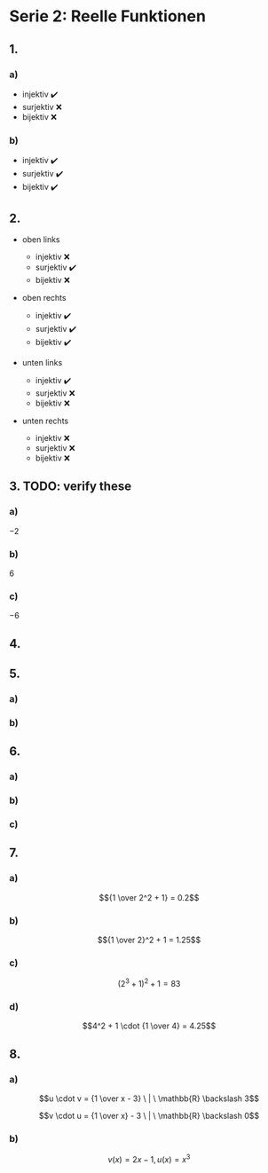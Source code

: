 # Serie 2: Reelle Funktionen

## 1.

### a)
- injektiv :heavy_check_mark:
- surjektiv :x:
- bijektiv :x:

### b)
- injektiv :heavy_check_mark:
- surjektiv :heavy_check_mark:
- bijektiv :heavy_check_mark:

## 2.
- oben links
  - injektiv :x:
  - surjektiv :heavy_check_mark:
  - bijektiv :x:

- oben rechts
  - injektiv :heavy_check_mark:
  - surjektiv :heavy_check_mark:
  - bijektiv :heavy_check_mark:

- unten links
  - injektiv :heavy_check_mark:
  - surjektiv :x:
  - bijektiv :x:

- unten rechts
  - injektiv :x:
  - surjektiv :x:
  - bijektiv :x:

## 3. TODO: verify these

### a)
$-2$

### b)
$6$

### c)
$-6$

## 4.

## 5.

### a)

### b)

## 6.

### a)

### b)

### c)

## 7.

### a)
$${1 \over 2^2 + 1} = 0.2$$

### b)
$${1 \over 2}^2 + 1 = 1.25$$

### c)
$$(2^3 + 1)^2 + 1 = 83$$

### d)
$$4^2 + 1 \cdot {1 \over 4} = 4.25$$

## 8.

### a)

$$u \cdot v = {1 \over x - 3} \ | \ \mathbb{R} \backslash 3$$

$$v \cdot u = {1 \over x} - 3 \ | \ \mathbb{R} \backslash 0$$

### b)

$$v(x) = 2x -1, u(x) = x^3$$

